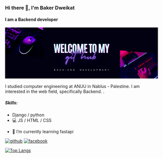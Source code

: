 ### Hi there 👋, I'm Baker Dweikat
#### I am a Backend developer
![I am a Backend developer](https://github.com/Dweikat/Dweikat/blob/main/welcome.png)

I studied computer engineering at ANUU in Nablus - Palestine. I am interested in the web field, specifically Backend. .

##### Skills: 
*  Django / python 
* 💻 JS / HTML / CSS

- 🌱 I’m currently learning fastapi 


[<img src='https://cdn.jsdelivr.net/npm/simple-icons@3.0.1/icons/github.svg' alt='github' height='40'>](https://github.com/dweikat)  [<img src='https://cdn.jsdelivr.net/npm/simple-icons@3.0.1/icons/facebook.svg' alt='facebook' height='40'>](https://www.facebook.com/https://www.facebook.com/profile.php?id=100008246016425)  


[![Top Langs](https://github-readme-stats.vercel.app/api/top-langs/?username=dweikat)](https://github.com/anuraghazra/github-readme-stats)
